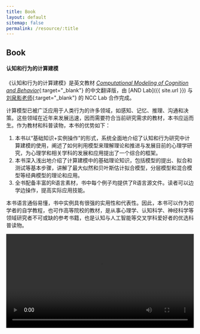 ```yaml
---
title: Book
layout: default
sitemap: false
permalink: /resource/:title
---
```


## Book

#### **认知和行为的计算建模**

《认知和行为的计算建模》是英文教材 [_Computational Modeling of Cognition and Behavior_](https://psy-farrell.github.io/computational-modelling){:target="_blank"} 的中文翻译版，由 [AND Lab]({{ site.url }}) 与 [刘泉影老师](https://faculty.sustech.edu.cn/liuqy/en/){:target="_blank"} 的 NCC Lab 合作完成。

计算模型已被广泛应用于人类行为的许多领域，如感知、记忆、推理、沟通和决策。这些领域在近年来发展迅速，因而需要符合当前研究需求的教材，本书应运而生。作为教材和科普读物，本书的优势如下：

1. 本书以“基础知识+实例操作”的形式，系统全面地介绍了认知和行为研究中计算建模的使用，阐述了如何利用模型来理解理论和推进与发展目前的心理学研究，为心理学和相关学科的发展和应用提出了一个综合的框架。
2. 本书深入浅出地介绍了计算建模中的基础理论知识，包括模型的提出、拟合和测试等基本步骤，讲解了最大似然和贝叶斯估计拟合模型，分层模型和混合模型等经典模型的理论和应用。
3. 全书配备丰富的R语言素材，书中每个例子均提供了R语言源文件。读者可以边学边操作，提高实际应用技能。

本书语言通俗易懂，书中实例具有很强的实用性和代表性。因此，本书可以作为初学者的自学教程，也可作高等院校的教材，是从事心理学、认知科学、神经科学等领域研究者不可或缺的参考书籍，也是认知与人工智能等交叉学科爱好者的优选科普读物。

<video width="100%" controls preload="metadata">
    <source id="mp4" src="{{ site.url }}{{ site.baseurl }}/assets/videos/CMCB.mp4" type="video/mp4">
    Your browser does not support the video.
</videos>